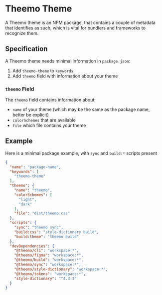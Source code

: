 # Theemo Theme

A Theemo theme is an NPM package, that contains a couple of metadata that
identifies as such, which is vital for bundlers and frameworks to recognize
them.

## Specification

A Theemo theme needs minimal information in `package.json`:

1. Add `theemo-theme` to `keywords`.
2. Add `theemo` field with information about your theme

### `theemo` Field

The `theemo` field contains information about:

- `name` of your theme (which may be the same as the package name, better be
  explicit)
- `colorSchemes` that are available
- `file` which file contains your theme

## Example

Here is a minimal package example, with `sync` and `build:*` scripts present

```json
{
  "name": "package-name",
  "keywords": [
    "theemo-theme"
  ],
  "theemo": {
    "name": "theemo",
    "colorSchemes": [
      "light",
      "dark"
    ],
    "file": "dist/theemo.css"
  },
  "scripts": {
    "sync": "theemo sync",
    "build:css": "style-dictionary build",
    "build:theme": "theemo build"
  },
  "devDependencies": {
    "@theemo/cli": "workspace:*",
    "@theemo/figma": "workspace:*",
    "@theemo/build": "workspace:*",
    "@theemo/sync": "workspace:*",
    "@theemo/style-dictionary": "workspace:*",
    "@theemo/tokens": "workspace:*",
    "style-dictionary": "^4.3.3"
  }
}
```
